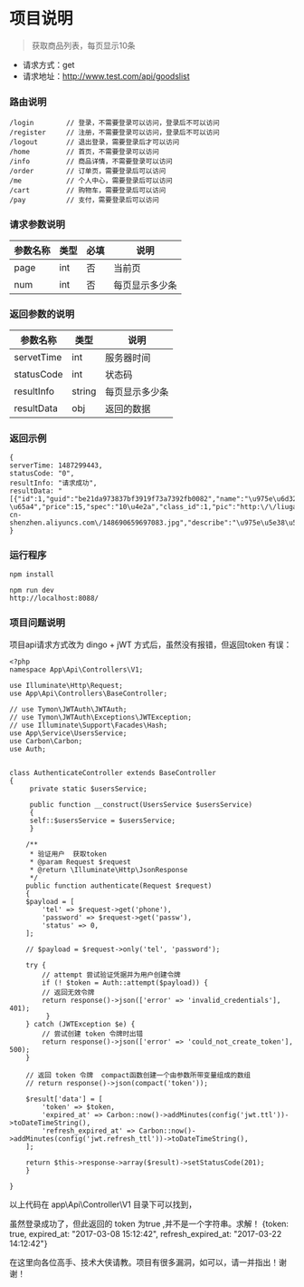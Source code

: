 # 项目说明
> 获取商品列表，每页显示10条

* 请求方式：get
* 请求地址：http://www.test.com/api/goodslist

### 路由说明
	/login        // 登录，不需要登录可以访问，登录后不可以访问
	/register     // 注册，不需要登录可以访问，登录后不可以访问
	/logout       // 退出登录，需要登录后才可以访问
	/home         // 首页，不需要登录可以访问
	/info		  // 商品详情，不需要登录可以访问
	/order		  // 订单页，需要登录后可以访问
	/me           // 个人中心，需要登录后可以访问
	/cart		  // 购物车，需要登录后可以访问
	/pay		  // 支付，需要登录后可以访问
	

### 请求参数说明

| 参数名称 | 类型 | 必填 | 说明 |
|---|---|----|---|
| page | int | 否 |当前页 |
| num | int | 否 | 每页显示多少条 |


### 返回参数的说明

| 参数名称 | 类型 | 说明 |
| --- | --- | ---- |
| servetTime| int | 服务器时间 |
| statusCode | int | 状态码 |
| resultInfo | string | 每页显示多少条 |
| resultData | obj | 返回的数据 |


### 返回示例


	{
	serverTime: 1487299443,
	statusCode: "0",
	resultInfo: "请求成功",
	resultData: "[{"id":1,"guid":"be21da973837bf3919f73a7392fb0082","name":"\u975e\u6d32\u6843\u5b50","subtitle":"\u975e\u6d32\u6843\u5b5010\u4e2a15\u5143","stock":"100 \u65a4","price":15,"spec":"10\u4e2a","class_id":1,"pic":"http:\/\/liugang23.oss-cn-shenzhen.aliyuncs.com\/148690659697083.jpg","describe":"\u975e\u5e38\u597d\u5403\u7684\u975e\u6d32\u6843\u5b50\uff0c\u4e2a\u5927\uff0c\u5947\u7279\uff01","sales":9,"new":1,"addtime":"1486708641","status":0,"class_name":"\u6c34\u679c","pater":0,"path":"0,","level":1}]"
	}


### 运行程序

	npm install

	npm run dev
	http://localhost:8088/
	
### 项目问题说明
项目api请求方式改为 dingo + jWT 方式后，虽然没有报错，但返回token 有误：	

	<?php
	namespace App\Api\Controllers\V1;

	use Illuminate\Http\Request;
	use App\Api\Controllers\BaseController;

	// use Tymon\JWTAuth\JWTAuth;
	// use Tymon\JWTAuth\Exceptions\JWTException;
	// use Illuminate\Support\Facades\Hash;
	use App\Service\UsersService;
	use Carbon\Carbon;
	use Auth;


	class AuthenticateController extends BaseController
	{
	     private static $usersService;

	     public function __construct(UsersService $usersService)
	     {
		 self::$usersService = $usersService;
	     }

	    /**
	     * 验证用户  获取token
	     * @param Request $request
	     * @return \Illuminate\Http\JsonResponse
	     */
	    public function authenticate(Request $request)
	    {
		$payload = [
		    'tel' => $request->get('phone'),
		    'password' => $request->get('passw'),
		    'status' => 0,
		];

		// $payload = $request->only('tel', 'password');

		try {
		    // attempt 尝试验证凭据并为用户创建令牌
		    if (! $token = Auth::attempt($payload)) {
			// 返回无效令牌
			return response()->json(['error' => 'invalid_credentials'], 401);
		     }
		} catch (JWTException $e) {
		    // 尝试创建 token 令牌时出错
		    return response()->json(['error' => 'could_not_create_token'], 500);
		}

		// 返回 token 令牌  compact函数创建一个由参数所带变量组成的数组
		// return response()->json(compact('token'));

		$result['data'] = [
		    'token' => $token,
		    'expired_at' => Carbon::now()->addMinutes(config('jwt.ttl'))->toDateTimeString(),
		    'refresh_expired_at' => Carbon::now()->addMinutes(config('jwt.refresh_ttl'))->toDateTimeString(),
		];

		return $this->response->array($result)->setStatusCode(201);
	    }

	}

	
以上代码在 app\Api\Controller\V1 目录下可以找到，
       
虽然登录成功了，但此返回的 token 为true ,并不是一个字符串。求解！
	 {token: true, expired_at: "2017-03-08 15:12:42", refresh_expired_at: "2017-03-22 14:12:42"}
 
 在这里向各位高手、技术大侠请教。项目有很多漏洞，如可以，请一并指出！谢谢！
